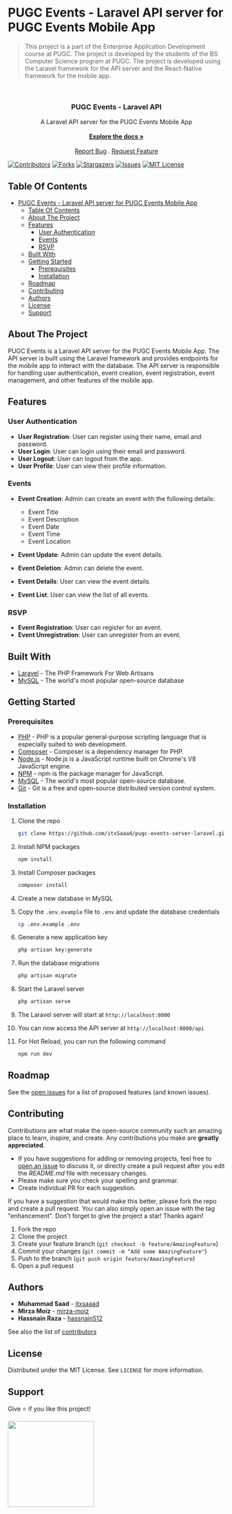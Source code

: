 # PUGC Events - Laravel API server for PUGC Events Mobile App

> This project is a part of the Enterprise Application Development course at PUGC. The project is developed by the students of the BS Computer Science program at PUGC. The project is developed using the Laravel framework for the API server and the React-Native framework for the mobile app.

<br/>
<div align="center">
  <h3 align="center">PUGC Events - Laravel API</h3>

  <p align="center">
    A Laravel API server for the PUGC Events Mobile App
    <br/>
    <br/>
    <a href="https://github.com/itxsaaad/pugc-events-server-laravel"><strong>Explore the docs »</strong></a>
    <br/>
    <br/>
    <a href="https://github.com/itxsaaad/pugc-events-server-laravel/issues">Report Bug</a>
    .
    <a href="https://github.com/itxsaaad/pugc-events-server-laravel/issues">Request Feature</a>
  </p>
</div>

[![Contributors][contributors-shield]][contributors-url]
[![Forks][forks-shield]][forks-url]
[![Stargazers][stars-shield]][stars-url]
[![Issues][issues-shield]][issues-url]
[![MIT License][license-shield]][license-url]

## Table Of Contents

-   [PUGC Events - Laravel API server for PUGC Events Mobile App](#pugc-events---laravel-api-server-for-pugc-events-mobile-app)
    -   [Table Of Contents](#table-of-contents)
    -   [About The Project](#about-the-project)
    -   [Features](#features)
        -   [User Authentication](#user-authentication)
        -   [Events](#events)
        -   [RSVP](#rsvp)
    -   [Built With](#built-with)
    -   [Getting Started](#getting-started)
        -   [Prerequisites](#prerequisites)
        -   [Installation](#installation)
    -   [Roadmap](#roadmap)
    -   [Contributing](#contributing)
    -   [Authors](#authors)
    -   [License](#license)
    -   [Support](#support)

## About The Project

PUGC Events is a Laravel API server for the PUGC Events Mobile App. The API server is built using the Laravel framework and provides endpoints for the mobile app to interact with the database. The API server is responsible for handling user authentication, event creation, event registration, event management, and other features of the mobile app.

## Features

### User Authentication

-   **User Registration**: User can register using their name, email and password.
-   **User Login**: User can login using their email and password.
-   **User Logout**: User can logout from the app.
-   **User Profile**: User can view their profile information.

### Events

-   **Event Creation**: Admin can create an event with the following details:

    -   Event Title
    -   Event Description
    -   Event Date
    -   Event Time
    -   Event Location

-   **Event Update**: Admin can update the event details.
-   **Event Deletion**: Admin can delete the event.
-   **Event Details**: User can view the event details.
-   **Event List**: User can view the list of all events.

### RSVP

-   **Event Registration**: User can register for an event.
-   **Event Unregistration**: User can unregister from an event.

## Built With

-   [Laravel](https://laravel.com/) - The PHP Framework For Web Artisans
-   [MySQL](https://www.mysql.com/) - The world's most popular open-source database

## Getting Started

### Prerequisites

-   [PHP](https://www.php.net/) - PHP is a popular general-purpose scripting language that is especially suited to web development.
-   [Composer](https://getcomposer.org/) - Composer is a dependency manager for PHP.
-   [Node.js](https://nodejs.org/) - Node.js is a JavaScript runtime built on Chrome's V8 JavaScript engine.
-   [NPM](https://www.npmjs.com/) - npm is the package manager for JavaScript.
-   [MySQL](https://www.mysql.com/) - The world's most popular open-source database.
-   [Git](https://git-scm.com/) - Git is a free and open-source distributed version control system.

### Installation

1. Clone the repo

    ```sh
    git clone https://github.com/itxSaaad/pugc-events-server-laravel.git
    ```

2. Install NPM packages

    ```sh
    npm install
    ```

3. Install Composer packages

    ```sh
    composer install
    ```

4. Create a new database in MySQL
5. Copy the `.env.example` file to `.env` and update the database credentials

    ```sh
    cp .env.example .env
    ```

6. Generate a new application key

    ```sh
    php artisan key:generate
    ```

7. Run the database migrations

    ```sh
    php artisan migrate
    ```

8. Start the Laravel server

    ```sh
    php artisan serve
    ```

9. The Laravel server will start at `http://localhost:8000`
10. You can now access the API server at `http://localhost:8000/api`
11. For Hot Reload, you can run the following command

    ```sh
    npm run dev
    ```

## Roadmap

See the [open issues](https://github.com/itxsaaad/pugc-events-server-laravel) for a list of proposed features (and known issues).

## Contributing

Contributions are what make the open-source community such an amazing place to learn, inspire, and create. Any contributions you make are **greatly appreciated**.

-   If you have suggestions for adding or removing projects, feel free to [open an issue](https://github.com/itxsaaad/pugc-events-server-laravel/issues/new) to discuss it, or directly create a pull request after you edit the _README.md_ file with necessary changes.
-   Please make sure you check your spelling and grammar.
-   Create individual PR for each suggestion.

If you have a suggestion that would make this better, please fork the repo and create a pull request. You can also simply open an issue with the tag "enhancement". Don't forget to give the project a star! Thanks again!

1. Fork the repo
2. Clone the project
3. Create your feature branch (`git checkout -b feature/AmazingFeature`)
4. Commit your changes (`git commit -m "Add some AmazingFeature"`)
5. Push to the branch (`git push origin feature/AmazingFeature`)
6. Open a pull request

## Authors

-   **Muhammad Saad** - [itxsaaad](https://github.com/itxsaaad)
-   **Mirza Moiz** - [mirza-moiz](https://github.com/mirza-moiz)
-   **Hassnain Raza** - [hassnain512](https://github.com/hassnain512)

See also the list of [contributors](https://github.com/itxsaaad/pugc-events-server-laravel/graphs/contributors)

## License

Distributed under the MIT License. See `LICENSE` for more information.

## Support

Give ⭐️ if you like this project!

<a href="https://www.buymeacoffee.com/itxSaaad"><img src="https://cdn.buymeacoffee.com/buttons/v2/default-yellow.png" width="200" /></a>

<!-- MARKDOWN LINKS & IMAGES -->

[contributors-shield]: https://img.shields.io/github/contributors/itxsaaad/pugc-events-server-laravel.svg?style=for-the-badge
[contributors-url]: https://github.com/itxsaaad/pugc-events-server-laravel/graphs/contributors
[forks-shield]: https://img.shields.io/github/forks/itxsaaad/pugc-events-server-laravel.svg?style=for-the-badge
[forks-url]: https://github.com/itxsaaad/pugc-events-server-laravel/network/members
[stars-shield]: https://img.shields.io/github/stars/itxsaaad/pugc-events-server-laravel.svg?style=for-the-badge
[stars-url]: https://github.com/itxsaaad/pugc-events-server-laravel/stargazers
[issues-shield]: https://img.shields.io/github/issues/itxsaaad/pugc-events-server-laravel.svg?style=for-the-badge
[issues-url]: https://github.com/itxsaaad/pugc-events-server-laravel/issues
[license-shield]: https://img.shields.io/github/license/itxsaaad/pugc-events-server-laravel.svg?style=for-the-badge
[license-url]: https://github.com/itxsaaad/pugc-events-server-laravel/blob/main/LICENSE.md
